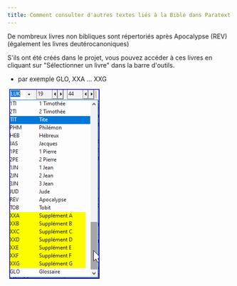 ```yaml
---
title: Comment consulter d'autres textes liés à la Bible dans Paratext (0.2.3e)
---
```


De nombreux livres non bibliques sont répertoriés après Apocalypse (REV) (également les livres deutérocanoniques)

S'ils ont été créés dans le projet, vous pouvez accéder à ces livres en cliquant sur "Sélectionner un livre" dans la barre d'outils.

-   par exemple GLO, XXA … XXG

    ![](../../media/58b1de194fdfc1823c04bc216048efe8.png)
